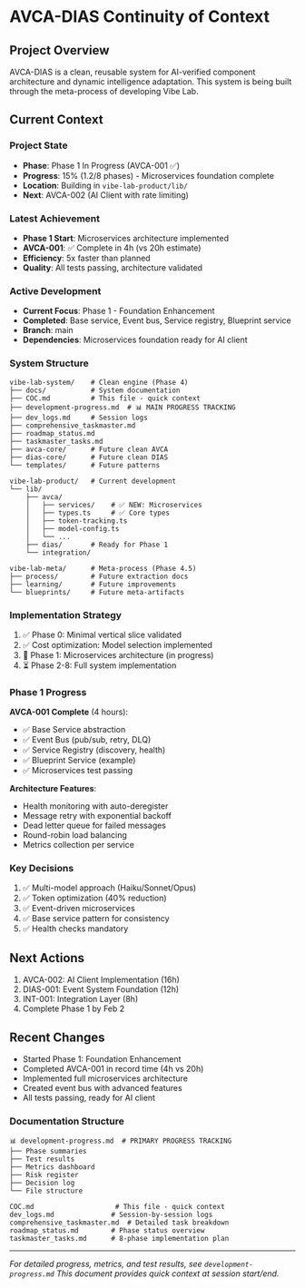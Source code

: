 # AVCA-DIAS Continuity of Context

## Project Overview
AVCA-DIAS is a clean, reusable system for AI-verified component architecture and dynamic intelligence adaptation. This system is being built through the meta-process of developing Vibe Lab.

## Current Context

### Project State
- **Phase**: Phase 1 In Progress (AVCA-001 ✅)
- **Progress**: 15% (1.2/8 phases) - Microservices foundation complete
- **Location**: Building in `vibe-lab-product/lib/`
- **Next**: AVCA-002 (AI Client with rate limiting)

### Latest Achievement
- **Phase 1 Start**: Microservices architecture implemented
- **AVCA-001**: ✅ Complete in 4h (vs 20h estimate)
- **Efficiency**: 5x faster than planned
- **Quality**: All tests passing, architecture validated

### Active Development
- **Current Focus**: Phase 1 - Foundation Enhancement
- **Completed**: Base service, Event bus, Service registry, Blueprint service
- **Branch**: main
- **Dependencies**: Microservices foundation ready for AI client

### System Structure
```
vibe-lab-system/    # Clean engine (Phase 4)
├── docs/           # System documentation
├── COC.md          # This file - quick context
├── development-progress.md  # 📊 MAIN PROGRESS TRACKING
├── dev_logs.md     # Session logs
├── comprehensive_taskmaster.md
├── roadmap_status.md
├── taskmaster_tasks.md
├── avca-core/      # Future clean AVCA
├── dias-core/      # Future clean DIAS
└── templates/      # Future patterns

vibe-lab-product/   # Current development
└── lib/
    ├── avca/       
    │   ├── services/    # ✅ NEW: Microservices
    │   ├── types.ts     # ✅ Core types
    │   ├── token-tracking.ts
    │   ├── model-config.ts
    │   └── ...
    ├── dias/       # Ready for Phase 1
    └── integration/

vibe-lab-meta/      # Meta-process (Phase 4.5)
├── process/        # Future extraction docs
├── learning/       # Future improvements
└── blueprints/     # Future meta-artifacts
```

### Implementation Strategy
1. ✅ Phase 0: Minimal vertical slice validated
2. ✅ Cost optimization: Model selection implemented
3. 🚧 Phase 1: Microservices architecture (in progress)
4. ⏳ Phase 2-8: Full system implementation

### Phase 1 Progress
**AVCA-001 Complete** (4 hours):
- ✅ Base Service abstraction
- ✅ Event Bus (pub/sub, retry, DLQ)
- ✅ Service Registry (discovery, health)
- ✅ Blueprint Service (example)
- ✅ Microservices test passing

**Architecture Features**:
- Health monitoring with auto-deregister
- Message retry with exponential backoff
- Dead letter queue for failed messages
- Round-robin load balancing
- Metrics collection per service

### Key Decisions
1. ✅ Multi-model approach (Haiku/Sonnet/Opus)
2. ✅ Token optimization (40% reduction)
3. ✅ Event-driven microservices
4. ✅ Base service pattern for consistency
5. ✅ Health checks mandatory

## Next Actions
1. AVCA-002: AI Client Implementation (16h)
2. DIAS-001: Event System Foundation (12h)
3. INT-001: Integration Layer (8h)
4. Complete Phase 1 by Feb 2

## Recent Changes
- Started Phase 1: Foundation Enhancement
- Completed AVCA-001 in record time (4h vs 20h)
- Implemented full microservices architecture
- Created event bus with advanced features
- All tests passing, ready for AI client

### Documentation Structure
```
📊 development-progress.md  # PRIMARY PROGRESS TRACKING
├── Phase summaries
├── Test results
├── Metrics dashboard
├── Risk register
├── Decision log
└── File structure

COC.md                    # This file - quick context
dev_logs.md              # Session-by-session logs
comprehensive_taskmaster.md  # Detailed task breakdown
roadmap_status.md        # Phase status overview
taskmaster_tasks.md      # 8-phase implementation plan
```

---
*For detailed progress, metrics, and test results, see `development-progress.md`*
*This document provides quick context at session start/end.* 